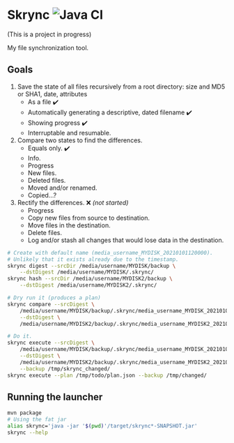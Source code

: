 Skrync ![Java CI](https://github.com/RyanSkraba/skrync/workflows/Java%20CI/badge.svg)
======

(This is a project in progress)

My file synchronization tool.

Goals
-----

1. Save the state of all files recursively from a root directory:
   size and MD5 or SHA1, date, attributes
   - As a file :heavy_check_mark:
   - Automatically generating a descriptive, dated filename :heavy_check_mark:
   - Showing progress :heavy_check_mark:
   - Interruptable and resumable. 
2. Compare two states to find the differences.
   - Equals only. :heavy_check_mark:
   - Info.
   - Progress
   - New files.
   - Deleted files.
   - Moved and/or renamed.
   - Copied...?
3. Rectify the differences. :x: _(not started)_
   - Progress
   - Copy new files from source to destination.
   - Move files in the destination.
   - Delete files.
   - Log and/or stash all changes that would lose data in the destination.

```bash
# Create with default name (media_username_MYDISK_20210101120000).
# Unlikely that it exists already due to the timestamp.
skrync digest --srcDir /media/username/MYDISK/backup \
    --dstDigest /media/username/MYDISK/.skrync/
skrync hash --srcDir /media/username/MYDISK2/backup \
    --dstDigest /media/username/MYDISK2/.skrync/

# Dry run it (produces a plan)
skrync compare --srcDigest \
    /media/username/MYDISK/backup/.skrync/media_username_MYDISK_20210101120000 \
    --dstDigest \
    /media/username/MYDISK2/backup/.skrync/media_username_MYDISK2_20210101120010

# Do it.
skrync execute --srcDigest \
    /media/username/MYDISK/backup/.skrync/media_username_MYDISK_20210101120000 \
    --dstDigest \
    /media/username/MYDISK2/backup/.skrync/media_username_MYDISK2_20210101120010 \
    --backup /tmp/skrync_changed/
skrync execute --plan /tmp/todo/plan.json --backup /tmp/changed/
```

Running the launcher
--------------------

```bash
mvn package
# Using the fat jar
alias skrync='java -jar '$(pwd)'/target/skrync*-SNAPSHOT.jar'
skrync --help
```
